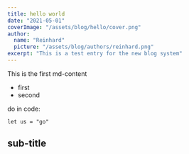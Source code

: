 ```yaml
---
title: hello world
date: "2021-05-01"
coverImage: "/assets/blog/hello/cover.png"
author:
  name: "Reinhard"
  picture: "/assets/blog/authors/reinhard.png"
excerpt: "This is a test entry for the new blog system"
---
```


This is the first md-content

- first
- second

do in code:

    let us = "go"

## sub-title
